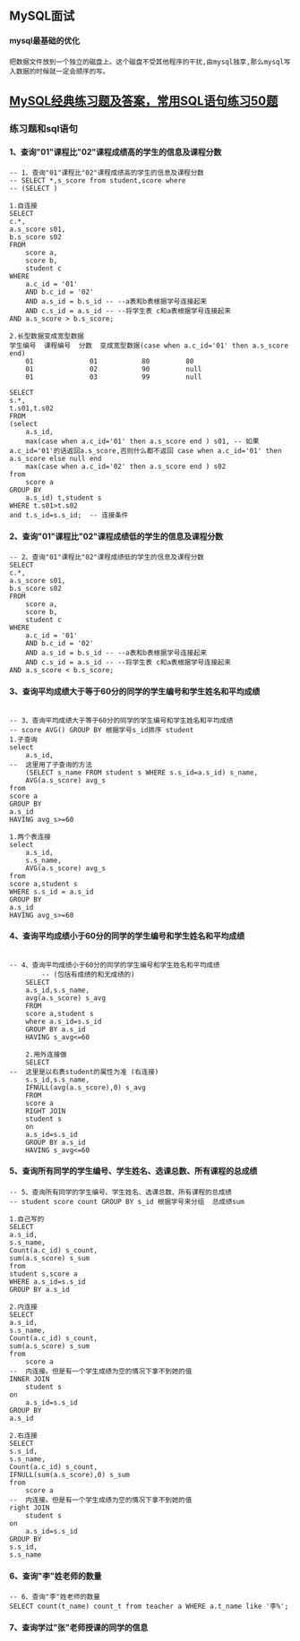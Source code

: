 ## MySQL面试



#### mysql最基础的优化

```
把数据文件放到一个独立的磁盘上。这个磁盘不受其他程序的干扰,由mysql独享,那么mysql写入数据的时候就一定会顺序的写。
```



## [MySQL经典练习题及答案，常用SQL语句练习50题](https://www.cnblogs.com/Diyo/p/11424844.html)



### 练习题和sql语句

#### 1、查询"01"课程比"02"课程成绩高的学生的信息及课程分数

```mysql
-- 1、查询"01"课程比"02"课程成绩高的学生的信息及课程分数
-- SELECT *,s_score from student,score where 
-- (SELECT )

1.自连接 
SELECT
c.*,
a.s_score s01,
b.s_score s02 
FROM
	score a,
	score b,
	student c 
WHERE
	a.c_id = '01' 
	AND b.c_id = '02' 
	AND a.s_id = b.s_id -- --a表和b表根据学号连接起来
	AND c.s_id = a.s_id -- --将学生表 c和a表根据学号连接起来
AND a.s_score > b.s_score;

2.长型数据变成宽型数据
学生编号  课程编号  分数	变成宽型数据(case when a.c_id='01' then a.s_score end)
	01  			01  		 80  		80
	01  			02  		 90  		null
	01  			03  		 99  		null

SELECT
s.*,
t.s01,t.s02
FROM
(select 
	a.s_id,
	max(case when a.c_id='01' then a.s_score end ) s01, -- 如果a.c_id='01'的话返回a.s_score,否则什么都不返回 case when a.c_id='01' then a.s_score else null end
	max(case when a.c_id='02' then a.s_score end ) s02
from
	score a
GROUP BY 
	a.s_id) t,student s
WHERE t.s01>t.s02
and t.s_id=s.s_id;  -- 连接条件 
```



#### 2、查询"01"课程比"02"课程成绩低的学生的信息及课程分数

```mysql
-- 2、查询"01"课程比"02"课程成绩低的学生的信息及课程分数
SELECT
c.*,
a.s_score s01,
b.s_score s02 
FROM
	score a,
	score b,
	student c 
WHERE
	a.c_id = '01' 
	AND b.c_id = '02' 
	AND a.s_id = b.s_id -- --a表和b表根据学号连接起来
	AND c.s_id = a.s_id -- --将学生表 c和a表根据学号连接起来
AND a.s_score < b.s_score;
```



#### 3、查询平均成绩大于等于60分的同学的学生编号和学生姓名和平均成绩

```mysql

-- 3、查询平均成绩大于等于60分的同学的学生编号和学生姓名和平均成绩
-- score AVG() GROUP BY 根据学号s_id排序 student
1.子查询
select 
	a.s_id,
-- 	这里用了子查询的方法
	(SELECT s_name FROM student s WHERE s.s_id=a.s_id) s_name,
	AVG(a.s_score) avg_s
from
score a
GROUP BY 
a.s_id 
HAVING avg_s>=60

1.两个表连接
select 
	a.s_id,
	s.s_name,
	AVG(a.s_score) avg_s
from
score a,student s
WHERE s.s_id = a.s_id
GROUP BY 
a.s_id 
HAVING avg_s>=60
```



#### 4、查询平均成绩小于60分的同学的学生编号和学生姓名和平均成绩

```mysql

-- 4、查询平均成绩小于60分的同学的学生编号和学生姓名和平均成绩
        -- (包括有成绩的和无成绩的)
	SELECT
	a.s_id,s.s_name,
	avg(a.s_score) s_avg
	FROM 
	score a,student s
	where a.s_id=s.s_id
	GROUP BY a.s_id
	HAVING s_avg<=60
	
	2.用外连接做
	SELECT
-- 	这里是以右表student的属性为准 (右连接)
	s.s_id,s.s_name,
	IFNULL(avg(a.s_score),0) s_avg 
	FROM 
	score a
	RIGHT JOIN
	student s
	on 
	a.s_id=s.s_id
	GROUP BY a.s_id
	HAVING s_avg<=60
```



#### 5、查询所有同学的学生编号、学生姓名、选课总数、所有课程的总成绩

```mysql
-- 5、查询所有同学的学生编号、学生姓名、选课总数、所有课程的总成绩
-- student score count GROUP BY s_id 根据学号来分组  总成绩sum

1.自己写的
SELECT 
a.s_id,
s.s_name,
Count(a.c_id) s_count,
sum(a.s_score) s_sum
from
student s,score a
WHERE a.s_id=s.s_id
GROUP BY a.s_id

2.内连接
SELECT 
a.s_id,
s.s_name,
Count(a.c_id) s_count,
sum(a.s_score) s_sum
from
	score a
-- 	内连接。但是有一个学生成绩为空的情况下拿不到她的值
INNER JOIN
	student s
on
	a.s_id=s.s_id
GROUP BY 
a.s_id

2.右连接
SELECT 
s.s_id,
s.s_name,
Count(a.c_id) s_count,
IFNULL(sum(a.s_score),0) s_sum
from
	score a
-- 	内连接。但是有一个学生成绩为空的情况下拿不到她的值
right JOIN
	student s
on
	a.s_id=s.s_id
GROUP BY 
s.s_id,
s.s_name
```

#### 6、查询"李"姓老师的数量 

```mysql
-- 6、查询"李"姓老师的数量 
SELECT count(t_name) count_t from teacher a WHERE a.t_name like '李%';
```



#### 7、查询学过"张"老师授课的同学的信息 

```

```

